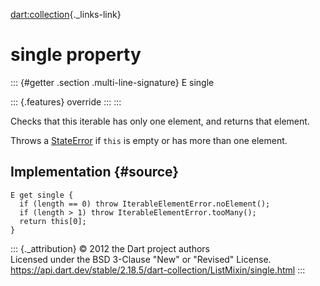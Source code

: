 [dart:collection](../../dart-collection/dart-collection-library){._links-link}

single property
===============

::: {#getter .section .multi-line-signature}
E single

::: {.features}
override
:::
:::

Checks that this iterable has only one element, and returns that
element.

Throws a [StateError](../../dart-core/stateerror-class) if `this` is
empty or has more than one element.

Implementation {#source}
--------------

``` {.language-dart data-language="dart"}
E get single {
  if (length == 0) throw IterableElementError.noElement();
  if (length > 1) throw IterableElementError.tooMany();
  return this[0];
}
```

::: {._attribution}
© 2012 the Dart project authors\
Licensed under the BSD 3-Clause \"New\" or \"Revised\" License.\
<https://api.dart.dev/stable/2.18.5/dart-collection/ListMixin/single.html>
:::
